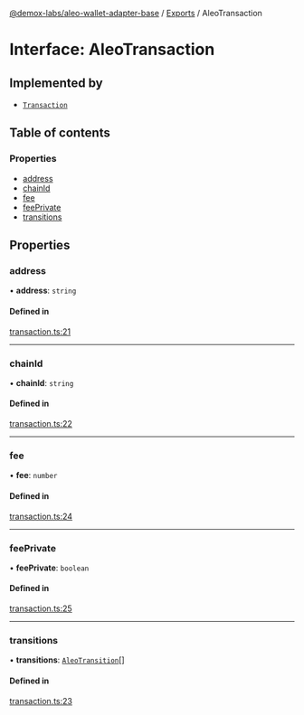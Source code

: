 [@demox-labs/aleo-wallet-adapter-base](../README.md) / [Exports](../modules.md) / AleoTransaction

# Interface: AleoTransaction

## Implemented by

- [`Transaction`](../classes/Transaction.md)

## Table of contents

### Properties

- [address](AleoTransaction.md#address)
- [chainId](AleoTransaction.md#chainid)
- [fee](AleoTransaction.md#fee)
- [feePrivate](AleoTransaction.md#feeprivate)
- [transitions](AleoTransaction.md#transitions)

## Properties

### address

• **address**: `string`

#### Defined in

[transaction.ts:21](https://github.com/demox-labs/aleo-wallet-adapter/blob/c12f88c/packages/core/base/transaction.ts#L21)

___

### chainId

• **chainId**: `string`

#### Defined in

[transaction.ts:22](https://github.com/demox-labs/aleo-wallet-adapter/blob/c12f88c/packages/core/base/transaction.ts#L22)

___

### fee

• **fee**: `number`

#### Defined in

[transaction.ts:24](https://github.com/demox-labs/aleo-wallet-adapter/blob/c12f88c/packages/core/base/transaction.ts#L24)

___

### feePrivate

• **feePrivate**: `boolean`

#### Defined in

[transaction.ts:25](https://github.com/demox-labs/aleo-wallet-adapter/blob/c12f88c/packages/core/base/transaction.ts#L25)

___

### transitions

• **transitions**: [`AleoTransition`](AleoTransition.md)[]

#### Defined in

[transaction.ts:23](https://github.com/demox-labs/aleo-wallet-adapter/blob/c12f88c/packages/core/base/transaction.ts#L23)
